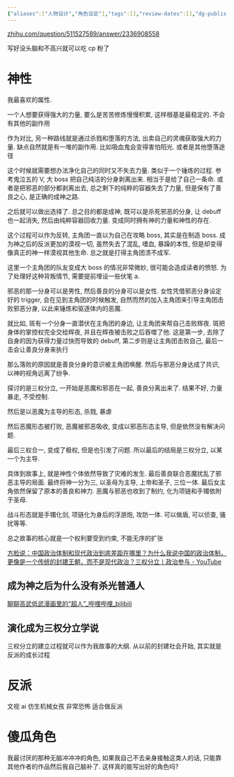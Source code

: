 ```yaml
---
{"aliases":["人物设计","角色设定"],"tags":[],"review-dates":[],"dg-publish":true,"date-created":"2024-06-18-Tue, 10:39:45 am","date-modified":"2024-06-30-Sun, 8:51:37 am","permalink":"/singularity/charater-design/","dgPassFrontmatter":true}
---
```



[zhihu.com/question/511527589/answer/2336908558](https://www.zhihu.com/question/511527589/answer/2336908558)

写好没头脑和不高兴就可以吃 cp 粉了

# 神性

我最喜欢的属性.

一个人想要获得强大的力量, 要么是苦苦修炼慢慢积累, 这样根基是最稳定的. 不会有其他的副作用

作为对比, 另一种路线就是通过杀戮和堕落的方法, 出卖自己的灵魂获取强大的力量. 缺点自然就是有一堆的副作用. 比如吸血鬼会变得害怕阳光. 或者是其他堕落途径

这个时候就需要想办法净化自己的同时又不失去力量. 类似于一个锤炼的过程. 参考鬼泣五的 V, 大 boss 把自己纯洁的分身剥离出来. 相当于是给了自己一条命. 或者是把邪恶的部分都剥离出去, 总之剩下的纯粹的容器失去了力量, 但是保有了善良之心, 是正确的成神之路.

之后就可以做出选择了. 总之目的都是成神, 既可以是杀死邪恶的分身, 让 debuff 也一起消失, 然后由纯粹容器回收力量. 变成同时拥有神的力量和神性的存在.

这个过程可以作为反转, 主角团一直以为自己在攻略 boss, 其实是在制造 boss. 成为神之后的反派更加的漠视一切, 虽然失去了混乱, 嗜血, 暴躁的本性, 但是却变得像真正的神一样漠视其他生命. 总之就是打得主角团溃不成军.

这里一个主角团的队友变成大 boss 的情况非常微妙, 很可能会造成读者的愤怒. 为了处理好这种背叛情节, 需要提前埋设一些伏笔 a.

邪恶的那一分身可以是男性, 然后善良的分身可以是女性. 女性凭借邪恶分身设定好的 trigger, 会在见到主角团的时候触发, 自然而然的加入主角团来引导主角团击败邪恶分身, 以此来锤炼和驱逐体内的恶魔.

就比如, 斑有一个分身一直潜伏在主角团的身边, 让主角团来帮自己击败辉夜. 斑把身体的掌控权完全交给辉夜, 并且在辉夜被击败之后吞噬了他. 这是第一步, 去除了自身的因为获得力量过快而导致的 debuff, 第二步则是让主角团击败自己, 最后一击会让善良分身来执行

那么落败的原因就是善良分身的意识被主角团唤醒. 然后与邪恶分身达成了共识, 以神的视角远离了纷争.

探讨的是三权分立, 一开始是恶魔和邪恶在一起, 善良分离出来了. 结果不好, 力量暴走, 不受控制.

然后是以恶魔为主导的形态, 杀戮, 暴虐

然后恶魔形态被打败, 恶魔被邪恶吸收, 变成以邪恶形态主导, 但是依然没有解决问题.

最后三权合一, 变成了极权, 但是也引发了问题. 所以最后的结局是三权分立, 以某一个为主导.

具体到故事上, 就是神性个体依然导致了灾难的发生. 最后善良联合恶魔扰乱了邪恶主导的局面. 最终将神一分为三, 以圣母为主导, 上帝和圣子, 三位一体. 最后女主角依然保留了原本的善良和神力. 恶魔与邪恶也收到了制约, 化为项链和手镯依附于圣母.

战斗形态就是手镯化剑, 项链化为身后的浮游炮, 攻防一体. 可以做盾, 可以侦查, 骚扰等等.

总之故事的核心就是一个权利要受到约束, 不能无序的扩张

[方脸说：中国政治体制和现代政治到底差距在哪里？为什么我说中国的政治体制，更像是一个传统的封建王朝，而不是现代政治？三权分立丨政治参与 - YouTube](https://www.youtube.com/watch?v=HAD4GmwurS0)

## 成为神之后为什么没有杀光普通人

[聊聊高武低武漫画里的“超人”\_哔哩哔哩\_bilibili](https://www.bilibili.com/video/BV1vM4m1m7ur/?spm_id_from=333.1007.tianma.1-2-2.click&vd_source=f8573a6196003ad3683f1c1a403d3431)

## 演化成为三权分立学说

三权分立的建立过程就可以作为我故事的大纲. 从以前的封建社会开始, 其实就是反派的成长过程

# 反派

文视 ai 仿生机械女孩 非常恐怖 适合做反派

# 傻瓜角色

我最讨厌的那种无脑冲冲冲的角色, 如果我自己不去亲身接触这类人的话, 只能靠其他作者的作品然后我自己脑补了. 这样真的能写出好的角色吗?

